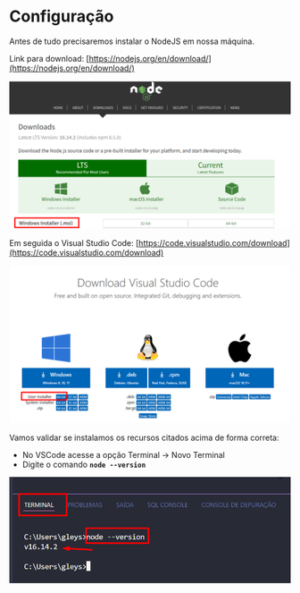 # Configuração

Antes de tudo precisaremos instalar o NodeJS em nossa máquina.

Link para download: [https://nodejs.org/en/download/](https://nodejs.org/en/download/)

![](<../.gitbook/assets/image (31).png>)

Em seguida o Visual Studio Code: [https://code.visualstudio.com/download](https://code.visualstudio.com/download)

&#x20;

![](<../.gitbook/assets/image (52).png>)

Vamos validar se instalamos os recursos citados acima de forma correta:

* No VSCode acesse a opção Terminal -> Novo Terminal
* Digite o comando **`node --version`**

![](<../.gitbook/assets/image (2).png>)

